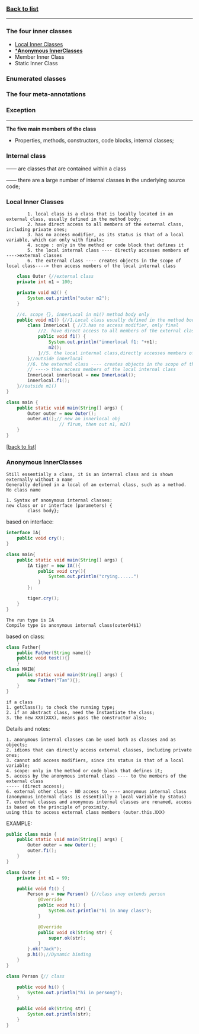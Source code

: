 ### [Back to list](https://github.com/TerryTxx/CS-Diary/blob/master/Java-OBJ/IntermediateBoost.md)

_____

### The four inner classes
- [Local Inner Classes](#internal-class)
- [***Anonymous InnerClasses**](#anonymous-innerclasses)
- Member Inner Class
- Static Inner Class
### Enumerated classes
### The four meta-annotations
### Exception


-----

**The five main members of the class**
- Properties, methods, constructors, code blocks, internal classes;

### Internal class
—— are classes that are contained within a class 

—— there are a large number of internal classes in the underlying source code;

### Local Inner Classes
```
        1. local class is a class that is locally located in an external class, usually defined in the method body;
        2. have direct access to all members of the external class, including private ones;
        3. has no access modifier, as its status is that of a local variable, which can only with finalx;
        4. scope : only in the method or code block that defines it
        5. the local internal class ---- directly accesses members of ---->external classes
        6. the external class ---- creates objects in the scope of local class----> then access members of the local internal class 
```

```java
    class Outer {//external class
    private int n1 = 100;

    private void m2() {
        System.out.println("outer m2");
    }

    //4. scope {}, innerLocal in m1() method body only
    public void m1() {//1.Local class usually defined in the method body
        class InnerLocal { //3.has no access modifier, only final
            //2. have direct access to all members of the external class, including private attr
            public void f1() {
                System.out.println("innerlocal f1: "+n1);
                m2();
            }//5. the local internal class,directly accesses members of external classes members--n1/m2()
        }//outside innerlocal
        //6. the external class ---- creates objects in the scope of the local class 
        // ----> then access members of the local internal class 
        InnerLocal innerlocal = new InnerLocal();
        innerlocal.f1();
    }//outside m1()
}

class main {
    public static void main(String[] args) {
        Outer outer = new Outer();
        outer.m1();// new an innerlocal obj
                    // f1run, then out n1, m2()
    }
}
```
[[back to list]](#enumerated-classes)


### Anonymous InnerClasses
```
Still essentially a class, it is an internal class and is shown externally without a name
Generally defined in a local of an external class, such as a method. No class name

1. Syntax of anonymous internal classes:
new class or or interface (parameters) {
        class body};
```

based on interface:
```java
interface IA{
    public void cry();
}

class main{
    public static void main(String[] args) {
        IA tiger = new IA(){
            public void cry(){
                System.out.println("crying......")
            }
        };

        tiger.cry(); 
    }
}

```
```text
The run type is IA
Compile type is anonymous internal class(outer04$1)
```

based on class:
```java
class Father{
    public Father(String name){}
    public void test(){}
    } 
class MAIN{
    public static void main(String[] args) {
        new Father("Tan"){};
    }
}
```
```text
if a class 
1. getClass(); to check the running type;
2. if an abstract class, need the Instantiate the class;
3. the new XXX(XXX), means pass the constructor also;
```

Details and notes:
```text
1. anonymous internal classes can be used both as classes and as objects;
2. idioms that can directly access external classes, including private ones;
3. cannot add access modifiers, since its status is that of a local variable;
4. scope: only in the method or code block that defines it;
5. access by the anonymous internal class ---- to the members of the external class 
----- (direct access);
6. external other class - NO access to ---- anonymous internal class 
(anonymous internal class is essentially a local variable by status)
7. external classes and anonymous internal classes are renamed, access is based on the principle of proximity, 
using this to access external class members (outer.this.XXX)
```
EXAMPLE:

```java
public class main {
    public static void main(String[] args) {
        Outer outer = new Outer();
        outer.f1();
    }
}

class Outer {
    private int n1 = 99;

    public void f1() {
        Person p = new Person() {//class anoy extends person
            @Override
            public void hi() {
                System.out.println("hi in anoy class");
            }

            @Override
            public void ok(String str) {
                super.ok(str);
            }
        }.ok("Jack");
        p.hi();//Dynamic binding
    }
}

class Person {// class

    public void hi() {
        System.out.println("hi in persong");
    }

    public void ok(String str) {
        System.out.println(str);
    }
}
```

